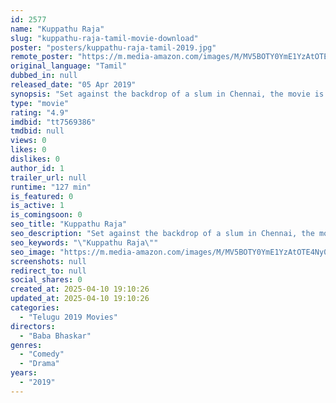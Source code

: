 ```yaml
---
id: 2577
name: "Kuppathu Raja"
slug: "kuppathu-raja-tamil-movie-download"
poster: "posters/kuppathu-raja-tamil-2019.jpg"
remote_poster: "https://m.media-amazon.com/images/M/MV5BOTY0YmE1YzAtOTE4Ny00MDk3LThhZjUtN2U2MWUwYmYwMzZjXkEyXkFqcGdeQXVyMTEzNzg0Mjkx._V1_SX300.jpg"
original_language: "Tamil"
dubbed_in: null
released_date: "05 Apr 2019"
synopsis: "Set against the backdrop of a slum in Chennai, the movie is about the relationships between a few slum dwellers and how some anti-social elements create unrest in their lives."
type: "movie"
rating: "4.9"
imdbid: "tt7569386"
tmdbid: null
views: 0
likes: 0
dislikes: 0
author_id: 1
trailer_url: null
runtime: "127 min"
is_featured: 0
is_active: 1
is_comingsoon: 0
seo_title: "Kuppathu Raja"
seo_description: "Set against the backdrop of a slum in Chennai, the movie is about the relationships between a few slum dwellers and how some anti-social elements create unrest in their lives."
seo_keywords: "\"Kuppathu Raja\""
seo_image: "https://m.media-amazon.com/images/M/MV5BOTY0YmE1YzAtOTE4Ny00MDk3LThhZjUtN2U2MWUwYmYwMzZjXkEyXkFqcGdeQXVyMTEzNzg0Mjkx._V1_SX300.jpg"
screenshots: null
redirect_to: null
social_shares: 0
created_at: 2025-04-10 19:10:26
updated_at: 2025-04-10 19:10:26
categories:
  - "Telugu 2019 Movies"
directors:
  - "Baba Bhaskar"
genres:
  - "Comedy"
  - "Drama"
years:
  - "2019"
---
```

